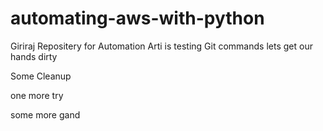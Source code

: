 # automating-aws-with-python

Giriraj Repositery for Automation
Arti is testing Git commands
lets get our hands dirty

Some Cleanup

one more try



some more gand

